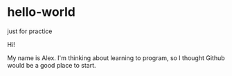 # hello-world
just for practice

Hi!

My name is Alex. I'm thinking about learning to program, so I thought Github would be a good place to start.
